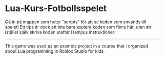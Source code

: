 # Lua-Kurs-Fotbollsspelet

Gå in på mappen som heter "scripts" för att se koden som används till spelet! Ett tips är dock att inte bara kopiera koden som finns här, utan att istället själv skriva koden utefter Hampus instruktioner!

---

This game was used as an example project in a course that I organized about Lua programming in Roblox Studio for kids.
